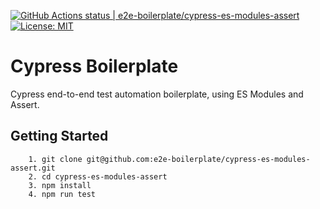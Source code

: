 [![GitHub Actions status | e2e-boilerplate/cypress-es-modules-assert](https://github.com/e2e-boilerplate/cypress-es-modules-assert/workflows/cypress-es-modules-assert/badge.svg)](https://github.com/e2e-boilerplate/cypress-es-modules-assert/actions?workflow=cypress-es-modules-assert) [![License: MIT](https://img.shields.io/badge/License-MIT-yellow.svg)](https://opensource.org/licenses/MIT)
    
# Cypress Boilerplate
    
Cypress end-to-end test automation boilerplate, using ES Modules and Assert.
    
## Getting Started
    	1. git clone git@github.com:e2e-boilerplate/cypress-es-modules-assert.git
    	2. cd cypress-es-modules-assert
    	3. npm install
    	4. npm run test
